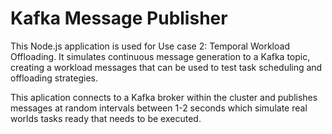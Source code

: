 # Kafka Message Publisher
This Node.js application is used for Use case 2: Temporal Workload Offloading. It simulates continuous message generation to a Kafka topic, creating a workload messages that can be used to test task scheduling and offloading strategies.

This aplication connects to a Kafka broker within the cluster and publishes messages at random intervals between 1-2 seconds which simulate real worlds tasks ready that needs to be executed.
